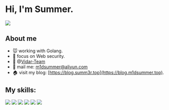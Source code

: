 # Hi, I'm Summer.

![](https://github-readme-stats.vercel.app/api?username=m1dsummer&show_icons=true&hide_border=true&&count_private=true")

## About me
- 🐭 working with Golang.
- 🌱 focus on Web security.
- 👯 @[Vidar-Team](https://vidar.club)
- 📩 mail me: [m1dsummer@aliyun.com](mailto:m1dsummer@aliyun.com)
- 🏠 visit my blog: [https://blog.summ3r.top](https://blog.m1dsummer.top).


## My skills:

![](https://img.shields.io/badge/-Go-%23161616?logo=Go&style=for-the-badge&logoColor=white)
![](https://img.shields.io/badge/-JavaScript-%231573?logo=JavaScript&style=for-the-badge&logoColor=white)
![](https://img.shields.io/badge/-Python-%23C84B31?logo=Python&style=for-the-badge&logoColor=white)
![](https://img.shields.io/badge/-Docker-%237D5A50?logo=Docker&style=for-the-badge&logoColor=white)
![](https://img.shields.io/badge/-Vue-%235AA897?logo=Vue.js&style=for-the-badge&logoColor=white)
![](https://img.shields.io/badge/-React-blue?logo=React&style=for-the-badge&logoColor=white)
